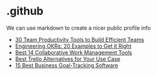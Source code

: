 # .github
We can use markdown to create a nicer public profile info
 <!-- BLOG-POST-LIST:START -->
- [30 Team Productivity Tools to Build Efficient Teams](https://blog.weekdone.com/team-productivity-tools/)
- [Engineering OKRs: 20 Examples to Get it Right](https://blog.weekdone.com/engineering-okrs/)
- [Best 14 Collaborative Work Management Tools](https://blog.weekdone.com/collaborative-work-management-tools/)
- [Best Trello Alternatives for Your Use Case](https://blog.weekdone.com/best-trello-alternatives/)
- [15 Best Business Goal-Tracking Software](https://blog.weekdone.com/best-goal-tracking-software/)
<!-- BLOG-POST-LIST:END -->
